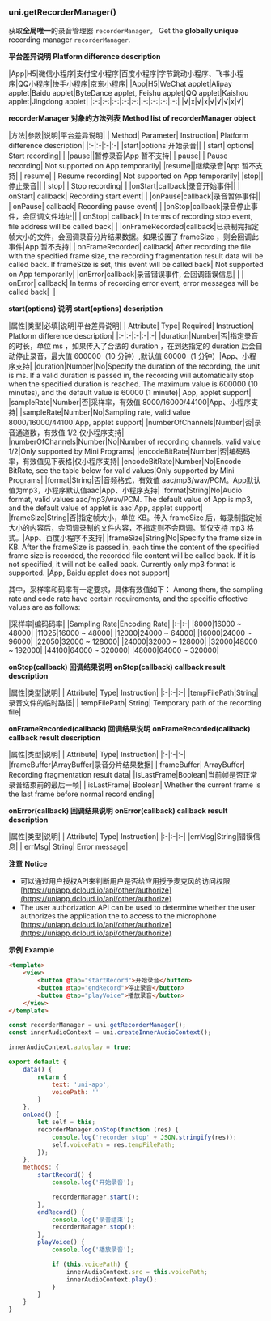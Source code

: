 ### uni.getRecorderManager()
获取**全局唯一**的录音管理器 ``recorderManager``。
Get the **globally unique** recording manager `recorderManager`.

**平台差异说明**
**Platform difference description**

|App|H5|微信小程序|支付宝小程序|百度小程序|字节跳动小程序、飞书小程序|QQ小程序|快手小程序|京东小程序|
|App|H5|WeChat applet|Alipay applet|Baidu applet|ByteDance applet, Feishu applet|QQ applet|Kaishou applet|Jingdong applet|
|:-:|:-:|:-:|:-:|:-:|:-:|:-:|:-:|:-:|
|√|x|√|x|√|√|√|x|√|

**recorderManager 对象的方法列表**
**Method list of recorderManager object**

|方法|参数|说明|平台差异说明|
| Method| Parameter| Instruction| Platform difference description|
|:-|:-|:-|:-|
|start|options|开始录音||
| start| options| Start recording| |
|pause||暂停录音|App 暂不支持|
| pause| | Pause recording| Not supported on App temporarily|
|resume||继续录音|App 暂不支持|
| resume| | Resume recording| Not supported on App temporarily|
|stop||停止录音||
| stop| | Stop recording| |
|onStart|callback|录音开始事件||
| onStart| callback| Recording start event| |
|onPause|callback|录音暂停事件||
| onPause| callback| Recording pause event| |
|onStop|callback|录音停止事件，会回调文件地址||
| onStop| callback| In terms of recording stop event, file address will be called back| |
|onFrameRecorded|callback|已录制完指定帧大小的文件，会回调录音分片结果数据。如果设置了 frameSize ，则会回调此事件|App 暂不支持|
| onFrameRecorded| callback| After recording the file with the specified frame size, the recording fragmentation result data will be called back. If frameSize is set, this event will be called back| Not supported on App temporarily|
|onError|callback|录音错误事件, 会回调错误信息|&nbsp;|
| onError| callback| In terms of recording error event, error messages will be called back|  |

**start(options) 说明**
**start(options) description**

|属性|类型|必填|说明|平台差异说明|
| Attribute| Type| Required| Instruction| Platform difference description|
|:-|:-|:-|:-|:-|
|duration|Number|否|指定录音的时长，单位 ms ，如果传入了合法的 duration ，在到达指定的 duration 后会自动停止录音，最大值 600000（10 分钟）,默认值 60000（1 分钟）|App、小程序支持|
|duration|Number|No|Specify the duration of the recording, the unit is ms. If a valid duration is passed in, the recording will automatically stop when the specified duration is reached. The maximum value is 600000 (10 minutes), and the default value is 60000 (1 minute)| App, applet support|
|sampleRate|Number|否|采样率，有效值 8000/16000/44100|App、小程序支持|
|sampleRate|Number|No|Sampling rate, valid value 8000/16000/44100|App, applet support|
|numberOfChannels|Number|否|录音通道数，有效值 1/2|仅小程序支持|
|numberOfChannels|Number|No|Number of recording channels, valid value 1/2|Only supported by Mini Programs|
|encodeBitRate|Number|否|编码码率，有效值见下表格|仅小程序支持|
|encodeBitRate|Number|No|Encode BitRate, see the table below for valid values|Only supported by Mini Programs|
|format|String|否|音频格式，有效值 aac/mp3/wav/PCM。App默认值为mp3，小程序默认值aac|App、小程序支持|
|format|String|No|Audio format, valid values aac/mp3/wav/PCM. The default value of App is mp3, and the default value of applet is aac|App, applet support|
|frameSize|String|否|指定帧大小，单位 KB。传入 frameSize 后，每录制指定帧大小的内容后，会回调录制的文件内容，不指定则不会回调。暂仅支持 mp3 格式。|App、百度小程序不支持|
|frameSize|String|No|Specify the frame size in KB. After the frameSize is passed in, each time the content of the specified frame size is recorded, the recorded file content will be called back. If it is not specified, it will not be called back. Currently only mp3 format is supported. |App, Baidu applet does not support|

其中，采样率和码率有一定要求，具体有效值如下：
Among them, the sampling rate and code rate have certain requirements, and the specific effective values are as follows:

|采样率|编码码率|
|Sampling Rate|Encoding Rate|
|:-|:-|
|8000|16000 ~ 48000|
|11025|16000 ~ 48000|
|12000|24000 ~ 64000|
|16000|24000 ~ 96000|
|22050|32000 ~ 128000|
|24000|32000 ~ 128000|
|32000|48000 ~ 192000|
|44100|64000 ~ 320000|
|48000|64000 ~ 320000|

**onStop(callback) 回调结果说明**
**onStop(callback) callback result description**

|属性|类型|说明|
| Attribute| Type| Instruction|
|:-|:-|:-|
|tempFilePath|String|录音文件的临时路径|
| tempFilePath| String| Temporary path of the recording file|


**onFrameRecorded(callback) 回调结果说明**
**onFrameRecorded(callback) callback result description**

|属性|类型|说明|
| Attribute| Type| Instruction|
|:-|:-|:-|
|frameBuffer|ArrayBuffer|录音分片结果数据|
| frameBuffer| ArrayBuffer| Recording fragmentation result data|
|isLastFrame|Boolean|当前帧是否正常录音结束前的最后一帧|
| isLastFrame| Boolean| Whether the current frame is the last frame before normal record ending|

**onError(callback) 回调结果说明**
**onError(callback) callback result description**

|属性|类型|说明|
| Attribute| Type| Instruction|
|:-|:-|:-|
|errMsg|String|错误信息|
| errMsg| String| Error message|

**注意**
**Notice**

- 可以通过用户授权API来判断用户是否给应用授予麦克风的访问权限[https://uniapp.dcloud.io/api/other/authorize](https://uniapp.dcloud.io/api/other/authorize)
- The user authorization API can be used to determine whether the user authorizes the application the to access to the microphone [https://uniapp.dcloud.io/api/other/authorize](https://uniapp.dcloud.io/api/other/authorize)

**示例**
**Example**

```html
<template>
	<view>
		<button @tap="startRecord">开始录音</button>
		<button @tap="endRecord">停止录音</button>
		<button @tap="playVoice">播放录音</button>
	</view>
</template>
```

```javascript
const recorderManager = uni.getRecorderManager();
const innerAudioContext = uni.createInnerAudioContext();

innerAudioContext.autoplay = true;

export default {
	data() {
		return {
			text: 'uni-app',
			voicePath: ''
		}
	},
	onLoad() {
		let self = this;
		recorderManager.onStop(function (res) {
			console.log('recorder stop' + JSON.stringify(res));
			self.voicePath = res.tempFilePath;
		});
	},
	methods: {
		startRecord() {
			console.log('开始录音');

			recorderManager.start();
		},
		endRecord() {
			console.log('录音结束');
			recorderManager.stop();
		},
		playVoice() {
			console.log('播放录音');

			if (this.voicePath) {
				innerAudioContext.src = this.voicePath;
				innerAudioContext.play();
			}
		}
	}
}
```

